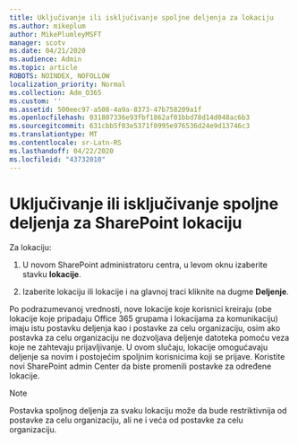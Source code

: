 ```yaml
---
title: Uključivanje ili isključivanje spoljne deljenja za lokaciju
ms.author: mikeplum
author: MikePlumleyMSFT
manager: scotv
ms.date: 04/21/2020
ms.audience: Admin
ms.topic: article
ROBOTS: NOINDEX, NOFOLLOW
localization_priority: Normal
ms.collection: Adm_O365
ms.custom: ''
ms.assetid: 500eec97-a508-4a9a-8373-47b758209a1f
ms.openlocfilehash: 031807336e93fbf1862af01bbd78d14d048ac6b3
ms.sourcegitcommit: 631cbb5f03e5371f0995e976536d24e9d13746c3
ms.translationtype: MT
ms.contentlocale: sr-Latn-RS
ms.lasthandoff: 04/22/2020
ms.locfileid: "43732010"
---
```

# <a name="turn-external-sharing-on-or-off-for-a-sharepoint-site"></a>Uključivanje ili isključivanje spoljne deljenja za SharePoint lokaciju

Za lokaciju:
  
1. U novom SharePoint administratoru centra, u levom oknu izaberite stavku **lokacije**.
    
2. Izaberite lokaciju ili lokacije i na glavnoj traci kliknite na dugme **Deljenje**.
    
Po podrazumevanoj vrednosti, nove lokacije koje korisnici kreiraju (obe lokacije koje pripadaju Office 365 grupama i lokacijama za komunikaciju) imaju istu postavku deljenja kao i postavke za celu organizaciju, osim ako postavka za celu organizaciju ne dozvoljava deljenje datoteka pomoću veza koje ne zahtevaju prijavljivanje. U ovom slučaju, lokacije omogućavaju deljenje sa novim i postojećim spoljnim korisnicima koji se prijave. Koristite novi SharePoint admin Center da biste promenili postavke za određene lokacije.
  
> [!NOTE]
> Postavka spoljnog deljenja za svaku lokaciju može da bude restriktivnija od postavke za celu organizaciju, ali ne i veća od postavke za celu organizaciju. 
  

